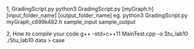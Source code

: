 1, GradingScript.py
python3 GradingScript.py [myGraph.h] [input_folder_name] [output_folder_name]
eg. python3 GradingScript.py myGraph_c699k482.h sample_input sample_output

2, How to compile your code
g++ -std=c++11 MainTest.cpp -o Stu_lab10
./Stu_lab10 data > case





